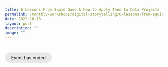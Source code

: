 ```yaml
---
title: 6 Lessons From Squid Game & How to Apply Them to Data Projects
permalink: /monthly-workshops/digital-storytelling/6-lessons-from-squid-game/
date: 2022-10-13
layout: post
description: ""
image: ""
---
```

<br><br><a href="https://www.imda-pixel.sg/364/participation_form" target="_blank" style="background-color: #E8E8E8; color: black; text-decoration: none; border-radius: 100px; padding-left: 20px; padding-right: 20px; padding-top:8px; padding-bottom:8px">Event has ended</a><br><br>
